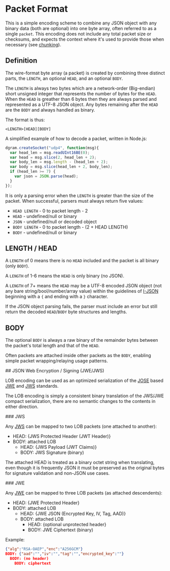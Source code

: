 # Packet Format

This is a simple encoding scheme to combine any JSON object with any binary data (both are optional) into one byte array, often referred to as a single `packet`.  This encoding does not include any total packet size or checksums, and expects the context where it's used to provide those when necessary (see [chunking](chunking.md)).

## Definition

The wire-format byte array (a packet) is created by combining three distinct parts, the `LENGTH`, an optional `HEAD`, and an optional `BODY`.

The `LENGTH` is always two bytes which are a network-order (Big-endian) short unsigned integer that represents the number of bytes for the `HEAD`.  When the `HEAD` is greather than 6 bytes then they are always parsed and represented as a UTF-8 JSON object.  Any bytes remaining after the `HEAD` are the `BODY` and always handled as binary.

The format is thus:

    <LENGTH>[HEAD][BODY]

A simplified example of how to decode a packet, written in Node.js:

```js
dgram.createSocket("udp4", function(msg){
  var head_len = msg.readUInt16BE(0);
  var head = msg.slice(2, head_len + 2);
  var body_len = msg.length - (head_len + 2);
  var body = msg.slice(head_len + 2, body_len);
  if (head_len >= 7) {
    var json = JSON.parse(head);
  }
});
```

It is only a parsing error when the `LENGTH` is greater than the size of the packet.  When successful, parsers must always return five values:

* `HEAD LENGTH` - 0 to packet length - 2
* `HEAD` - undefined/null or binary
* `JSON` - undefined/null or decoded object
* `BODY LENGTH` - 0 to packet length - (2 + HEAD LENGTH)
* `BODY` - undefined/null or binary


## LENGTH / HEAD

A `LENGTH` of 0 means there is no `HEAD` included and the packet is all binary (only `BODY`).

A `LENGTH` of 1-6 means the `HEAD` is only binary (no JSON).

A `LENGTH` of 7+ means the `HEAD` may be a UTF-8 encoded JSON object (not any bare string/bool/number/array value) within the guidelines of [I-JSON](https://datatracker.ietf.org/doc/draft-ietf-json-i-json/?include_text=1) beginning with a `{` and ending with a `}` character.

If the JSON object parsing fails, the parser must include an error but still return the decoded `HEAD`/`BODY` byte structures and lengths.

## BODY

The optional `BODY` is always a raw binary of the remainder bytes between the packet's total length and that of the `HEAD`. 

Often packets are attached inside other packets as the `BODY`, enabling simple packet wrapping/relaying usage patterns.

<a name="jose" />
## JSON Web Encryption / Signing (JWE/JWS)

LOB encoding can be used as an optimized serialization of the [JOSE](https://datatracker.ietf.org/wg/jose/charter/) based [JWE](https://tools.ietf.org/html/draft-ietf-jose-json-web-encryption-40)  and [JWS](https://tools.ietf.org/html/draft-ietf-jose-json-web-signature-41) standards.

The LOB encoding is simply a consistent binary translation of the JWS/JWE compact serialization, there are no semantic changes to the contents in either direction.

<a name="jws" />
### JWS

Any [JWS](https://tools.ietf.org/html/draft-ietf-jose-json-web-signature-41) can be mapped to two LOB packets (one attached to another):

* HEAD: {JWS Protected Header (JWT Header)}
* BODY: attached LOB
  * HEAD: {JWS Payload (JWT Claims)}
  * BODY: JWS Signature (binary)

The attached HEAD is treated as a binary octet string when translating, even though it is frequently JSON it must be preserved as the original bytes for signature validation and non-JSON use cases.

<a name="jwe" />
### JWE

Any [JWE](https://tools.ietf.org/html/draft-ietf-jose-json-web-encryption-40) can be mapped to three LOB packets (as attached descendents):

* HEAD: {JWE Protected Header}
* BODY: attached LOB
  * HEAD: {JWE JSON (Encrypted Key, IV, Tag, AAD)}
  * BODY: attached LOB
    * HEAD: {optional unprotected header}
    * BODY: JWE Ciphertext (binary)

Example:

```json
{"alg":"RSA-OAEP","enc":"A256GCM"}
BODY: {"aad":"","iv":"","tag":"","encrypted_key":""}
  BODY: (no header)
    BODY: ciphertext
```



